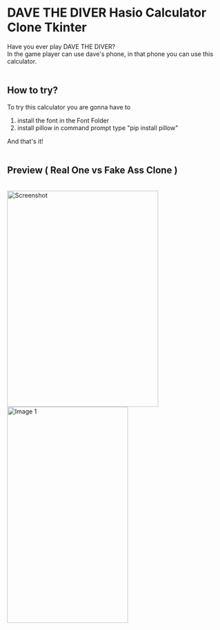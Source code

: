 # DAVE THE DIVER Hasio Calculator Clone Tkinter
Have you ever play DAVE THE DIVER? <br>
In the game player can use dave's phone, in that phone you can use this calculator.<br>
<br>

## How to try?
To try this calculator you are gonna have to 
1. install the font in the Font Folder
2. install pillow in command prompt type "pip install pillow" 

And that's it!
<br><br>

## Preview ( Real One vs Fake Ass Clone )
<br>
<div style="display: flex; justify-content: space-between;">
  <div>
  <img src="https://github.com/user-attachments/assets/a3b0a12c-089b-4024-97f7-be9cfa3cc76e" alt="Screenshot" style="width: 350px; height: 500px;"/>
  <img src="https://github.com/user-attachments/assets/67b63edd-093e-411d-b410-5de3e586112d" alt="Image 1" style="width: 280px; height: 500px;"/>
</div>


